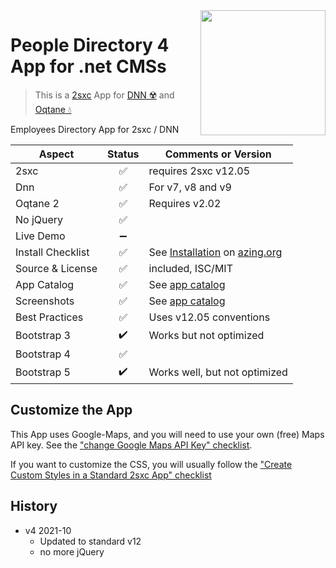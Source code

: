 <image src="app-icon.png" align="right" width="200px">

# People Directory 4 App for .net CMSs

> This is a [2sxc](https://2sxc.org) App for [DNN ☢️](https://www.dnnsoftware.com/) and [Oqtane 💧](https://www.oqtane.org/)

Employees Directory App for 2sxc / DNN


| Aspect              | Status | Comments or Version |
| ------------------- | :----: | ------------------- |
| 2sxc                | ✅    | requires 2sxc v12.05
| Dnn                 | ✅    | For v7, v8 and v9
| Oqtane 2            | ✅    | Requires v2.02
| No jQuery           | ✅    | 
| Live Demo           | ➖    |
| Install Checklist   | ✅    | See [Installation](https://azing.org/2sxc/r/2Qsd-qum) on [azing.org](https://azing.org/2sxc)
| Source & License    | ✅    | included, ISC/MIT
| App Catalog         | ✅    | See [app catalog](https://2sxc.org/en/apps/app/employee-directory-app-v3)
| Screenshots         | ✅    | See [app catalog](https://2sxc.org/en/apps/app/employee-directory-app-v3)
| Best Practices      | ✅    | Uses v12.05 conventions
| Bootstrap 3         | ✔️    | Works but not optimized
| Bootstrap 4         | ✅    |
| Bootstrap 5         | ✔️    | Works well, but not optimized

## Customize the App

This App uses Google-Maps, and you will need to use your own (free) Maps API key. See the ["change Google Maps API Key" checklist](https://azing.org/2sxc/r/ApSwlItl).

If you want to customize the CSS, you will usually follow the ["Create Custom Styles in a Standard 2sxc App" checklist](https://azing.org/2sxc/r/gg_aB9FD)

## History

* v4 2021-10
    * Updated to standard v12
    * no more jQuery